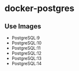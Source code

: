 # docker-postgres

## Use Images

* PostgreSQL:9
* PostgreSQL:10
* PostgreSQL:11
* PostgreSQL:12
* PostgreSQL:13
* PostgreSQL:14
